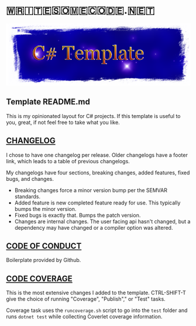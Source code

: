 ﻿
# 🇼​​​​​🇷​🇮​🇹​🇪​🇸​🇴​🇲​🇪​🇨​🇴​🇩​🇪​.🇳​🇪​🇹​​​​​

![img](.assets/TemplateLogo.png)

## Template README.md

This is my opinionated layout for C# projects. If this template is useful to you, great, if not feel free to take what you like.

## [CHANGELOG](CHANGELOG.md)

I chose to have one changelog per release.  Older changelogs have a footer link, which leads to a table of previous changelogs.

My changelogs have four sections, breaking changes, added features, fixed bugs, and changes.

- Breaking changes force a minor version bump per the SEMVAR standards.
- Added feature is new completed feature ready for use.  This typically bumps the minor version.
- Fixed bugs is exactly that.  Bumps the patch version.
- Changes are internal changes.  The user facing api hasn't changed, but a dependency may have changed or a compiler option was altered.

## [CODE OF CONDUCT](CODE_OF_CONDUCT.md)

Boilerplate provided by Github.

## [CODE COVERAGE](CODECOVERAGE.md)

This is the most extensive changes I added to the template.  CTRL-SHIFT-T give the choice of running "Coverage", "Publish"," or "Test" tasks.

Coverage task uses the `runcoverage.sh` script to go into the `test` folder and runs `dotnet test` while collecting Coverlet coverage information.  
